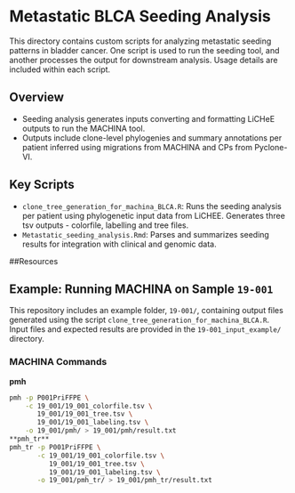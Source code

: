 # Metastatic BLCA Seeding Analysis

This directory contains custom scripts for analyzing metastatic seeding patterns in bladder cancer. One script is used to run the seeding tool, and another processes the output for downstream analysis. Usage details are included within each script.

## Overview
- Seeding analysis generates inputs converting and formatting LiCHeE outputs to run the MACHINA tool. 
- Outputs include clone-level phylogenies and summary annotations per patient inferred using migrations from MACHINA and CPs from Pyclone-VI.

## Key Scripts
- `clone_tree_generation_for_machina_BLCA.R`: Runs the seeding analysis per patient using phylogenetic input data from LiCHEE. Generates three tsv outputs - colorfile, labelling and tree files. 
- `Metastatic_seeding_analysis.Rmd`: Parses and summarizes seeding results for integration with clinical and genomic data.

##Resources
## Example: Running MACHINA on Sample `19-001`
This repository includes an example folder, `19-001/`, containing output files generated using the script `clone_tree_generation_for_machina_BLCA.R`.
Input files and expected results are provided in the `19-001_input_example/` directory.

### MACHINA Commands

**pmh**
```bash
pmh -p P001PriFFPE \
    -c 19_001/19_001_colorfile.tsv \
       19_001/19_001_tree.tsv \
       19_001/19_001_labeling.tsv \
    -o 19_001/pmh/ > 19_001/pmh/result.txt
**pmh_tr**
pmh_tr -p P001PriFFPE \
       -c 19_001/19_001_colorfile.tsv \
          19_001/19_001_tree.tsv \
          19_001/19_001_labeling.tsv \
       -o 19_001/pmh_tr/ > 19_001/pmh_tr/result.txt


